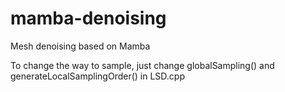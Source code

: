 # mamba-denoising
Mesh denoising based on Mamba

To change the way to sample, just change globalSampling() and generateLocalSamplingOrder() in LSD.cpp
